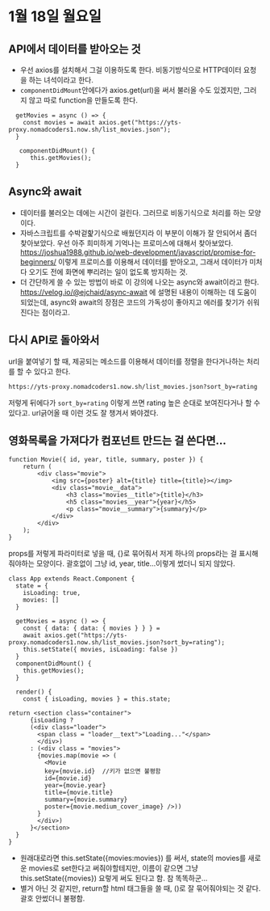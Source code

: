 # 1월 18일 월요일

## API에서 데이터를 받아오는 것
* 우선 axios를 설치해서 그걸 이용하도록 한다. 비동기방식으로 HTTP데이터 요청을 하는 녀석이라고 한다.
* `componentDidMount`안에다가 axios.get(url)을 써서 불러올 수도 있겠지만, 그러지 않고 따로 function을 만들도록 한다.
```
  getMovies = async () => {
    const movies = await axios.get("https://yts-proxy.nomadcoders1.now.sh/list_movies.json");
  }
  
   componentDidMount() {
      this.getMovies(); 
  }
```

## Async와 await
* 데이터를 불러오는 데에는 시간이 걸린다. 그러므로 비동기식으로 처리를 하는 모양이다. 
* 자바스크립트를 수박겉핥기식으로 배웠던지라 이 부분이 이해가 잘 안되어서 좀더 찾아보았다. 
우선 아주 희미하게 기억나는 프로미스에 대해서 찾아보았다. 
https://joshua1988.github.io/web-development/javascript/promise-for-beginners/
이렇게 프로미스를 이용해서 데이터를 받아오고, 그래서 데이터가 미처 다 오기도 전에 화면에 뿌리려는 일이 없도록 방지하는 것.
* 더 간단하게 쓸 수 있는 방법이 바로 이 강의에 나오는 async와 await이라고 한다.  
https://velog.io/@ejchaid/async-await 에 설명된 내용이 이해하는 데 도움이 되었는데, async와 await의 장점은 코드의 가독성이 좋아지고 에러를 찾기가 쉬워진다는 점이라고. 

## 다시 API로 돌아와서
url을 붙여넣기 할 때, 제공되는 메소드를 이용해서 데이터를 정렬을 한다거나하는 처리를 할 수 있다고 한다.
```
https://yts-proxy.nomadcoders1.now.sh/list_movies.json?sort_by=rating
```
저렇게 뒤에다가 `sort_by=rating` 이렇게 쓰면 rating 높은 순대로 보여진다거나 할 수 있다고. url긁어올 때 이런 것도 잘 챙겨서 봐야겠다. 

## 영화목록을 가져다가 컴포넌트 만드는 걸 쓴다면...
```
function Movie({ id, year, title, summary, poster }) {
    return (
        <div class="movie">
            <img src={poster} alt={title} title={title}></img>
            <div class="movie__data">
                <h3 class="movies__title">{title}</h3>
                <h5 class="movies__year">{year}</h5>
                <p class="movie__summary">{summary}</p>
            </div>
        </div>
    );
}
```
props를 저렇게 파라미터로 넣을 때, {}로 묶어줘서 저게 하나의 props라는 걸 표시해줘야하는 모양이다. 
괄호없이 그냥 id, year, title...이렇게 썼더니 되지 않았다. 
```
class App extends React.Component {
  state = {
    isLoading: true,
    movies: []  
  }

  getMovies = async () => {
    const { data: { data: { movies } } } = 
    await axios.get("https://yts-proxy.nomadcoders1.now.sh/list_movies.json?sort_by=rating");
    this.setState({ movies, isLoading: false })
  }
  componentDidMount() {
    this.getMovies();
  }
  
  render() {
    const { isLoading, movies } = this.state;

return <section class="container">
      {isLoading ? 
      (<div class="loader">
        <span class = "loader__text">"Loading..."</span>
        </div>) 
      : (<div class = "movies">
        {movies.map(movie => (
          <Movie 
          key={movie.id}  //키가 없으면 불평함
          id={movie.id} 
          year={movie.year} 
          title={movie.title} 
          summary={movie.summary} 
          poster={movie.medium_cover_image} />))
        }
        </div>)
      }</section>
  }
}
```
* 원래대로라면 this.setState({movies:movies}) 를 써서, state의 movies를 새로운 movies로 set한다고 써줘야할테지만, 
이름이 같으면 그냥 this.setState({movies}) 요렇게 써도 된다고 함. 참 똑똑하군...
* 별거 아닌 것 같지만, return할 html 태그들을 쓸 때, ()로 잘 묶어줘야되는 것 같다. 괄호 안썼더니 불평함.
